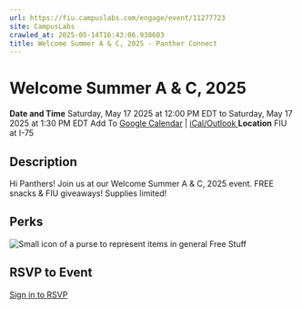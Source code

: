 ```yaml
---
url: https://fiu.campuslabs.com/engage/event/11277723
site: CampusLabs
crawled_at: 2025-05-14T16:43:06.938603
title: Welcome Summer A & C, 2025 - Panther Connect
---
```


# Welcome Summer A & C, 2025
**Date and Time**
Saturday, May 17 2025 at 12:00 PM EDT  to 
Saturday, May 17 2025 at 1:30 PM EDT
Add To [Google Calendar](https://fiu.campuslabs.com/engage/event/11277723/googlepublish) | [iCal/Outlook ](https://fiu.campuslabs.com/engage/event/11277723.ics)
**Location**
FIU at I-75
## Description
Hi Panthers! Join us at our Welcome Summer A & C, 2025 event. FREE snacks & FIU giveaways! Supplies limited!
## Perks
![Small icon of a purse to represent items in general](https://static.campuslabsengage.com/discovery/images/free_stuff.svg) Free Stuff 
## RSVP to Event
[Sign in to RSVP](https://fiu.campuslabs.com/engage/account/login?returnUrl=/engage/event/11277723)
